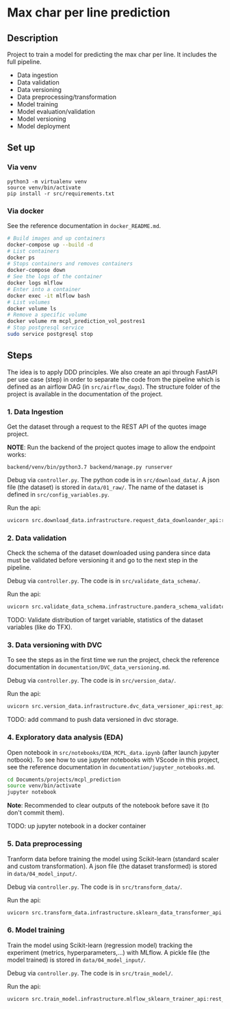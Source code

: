 Max char per line prediction
==============================

## Description

Project to train a model for predicting the max char per line. It includes the full pipeline.
- Data ingestion
- Data validation
- Data versioning
- Data preprocessing/transformation
- Model training
- Model evaluation/validation
- Model versioning
- Model deployment


## Set up

### Via venv
```
python3 -m virtualenv venv
source venv/bin/activate
pip install -r src/requirements.txt
```

### Via docker

See the reference documentation in `docker_README.md`.
```bash
# Build images and up containers
docker-compose up --build -d
# List containers
docker ps
# Stops containers and removes containers
docker-compose down
# See the logs of the container
docker logs mlflow
# Enter into a container
docker exec -it mlflow bash
# List volumes
docker volume ls
# Remove a specific volume
docker volume rm mcpl_prediction_vol_postres1
# Stop postgresql service
sudo service postgresql stop
```

## Steps

The idea is to apply DDD principles. We also create an api through FastAPI per use case (step) in order to separate the code from the pipeline which is defined as an airflow DAG (in `src/airflow_dags`). The structure folder of the project is available in the documentation of the project.

### 1. Data Ingestion

Get the dataset through a request to the REST API of the quotes image project.

**NOTE**: Run the backend of the project quotes image to allow the endpoint works:
```
backend/venv/bin/python3.7 backend/manage.py runserver
```

Debug via `controller.py`. The python code is in `src/download_data/`. A json file (the dataset) is stored in `data/01_raw/`. The name of the dataset is defined in `src/config_variables.py`.

Run the api: 
```bash
uvicorn src.download_data.infrastructure.request_data_downloander_api:rest_api --port 1213
```
### 2. Data validation

Check the schema of the dataset downloaded using pandera since data must be validated before versioning it and go to the next step in the pipeline.

Debug via `controller.py`. The code is in `src/validate_data_schema/`.

Run the api: 
```bash
uvicorn src.validate_data_schema.infrastructure.pandera_schema_validator_api:rest_api --port 1214
```

TODO: Validate distribution of target variable, statistics of the dataset variables (like do TFX).


### 3. Data versioning with DVC

To see the steps as in the first time we run the project, check the reference documentation in `documentation/DVC_data_versioning.md`.

Debug via `controller.py`. The code is in `src/version_data/`.

Run the api: 
```bash
uvicorn src.version_data.infrastructure.dvc_data_versioner_api:rest_api --port 1217
```

TODO: add command to push data versioned in dvc storage.


### 4. Exploratory data analysis (EDA)

Open notebook in `src/notebooks/EDA_MCPL_data.ipynb` (after launch jupyter notbook). To see how to use jupyter notebooks with VScode in this project, see the reference documentation in `documentation/jupyter_notebooks.md`.

```bash
cd Documents/projects/mcpl_prediction
source venv/bin/activate
jupyter notebook
```
**Note**: Recommended to clear outputs of the notebook before save it (to don't commit them).

TODO: up jupyter notebook in a docker container


### 5. Data preprocessing 

Tranform data before training the model using Scikit-learn (standard scaler and custom transformation). A json file (the dataset transformed) is stored in `data/04_model_input/`.

Debug via `controller.py`. The code is in `src/transform_data/`.

Run the api: 
```bash
uvicorn src.transform_data.infrastructure.sklearn_data_transformer_api:rest_api --port 1215
```

### 6. Model training

Train the model using Scikit-learn (regression model) tracking the experiment (metrics, hyperparameters,...) with MLflow. A pickle file (the model trained) is stored in `data/04_model_input/`.

Debug via `controller.py`. The code is in `src/train_model/`.

Run the api: 
```bash
uvicorn src.train_model.infrastructure.mlflow_sklearn_trainer_api:rest_api --port 1216
```
